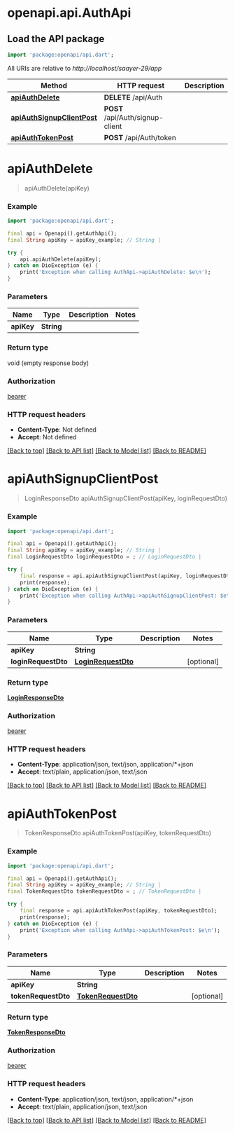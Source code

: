 # openapi.api.AuthApi

## Load the API package
```dart
import 'package:openapi/api.dart';
```

All URIs are relative to *http://localhost/saayer-29/app*

Method | HTTP request | Description
------------- | ------------- | -------------
[**apiAuthDelete**](AuthApi.md#apiauthdelete) | **DELETE** /api/Auth | 
[**apiAuthSignupClientPost**](AuthApi.md#apiauthsignupclientpost) | **POST** /api/Auth/signup-client | 
[**apiAuthTokenPost**](AuthApi.md#apiauthtokenpost) | **POST** /api/Auth/token | 


# **apiAuthDelete**
> apiAuthDelete(apiKey)



### Example
```dart
import 'package:openapi/api.dart';

final api = Openapi().getAuthApi();
final String apiKey = apiKey_example; // String | 

try {
    api.apiAuthDelete(apiKey);
} catch on DioException (e) {
    print('Exception when calling AuthApi->apiAuthDelete: $e\n');
}
```

### Parameters

Name | Type | Description  | Notes
------------- | ------------- | ------------- | -------------
 **apiKey** | **String**|  | 

### Return type

void (empty response body)

### Authorization

[bearer](../README.md#bearer)

### HTTP request headers

 - **Content-Type**: Not defined
 - **Accept**: Not defined

[[Back to top]](#) [[Back to API list]](../README.md#documentation-for-api-endpoints) [[Back to Model list]](../README.md#documentation-for-models) [[Back to README]](../README.md)

# **apiAuthSignupClientPost**
> LoginResponseDto apiAuthSignupClientPost(apiKey, loginRequestDto)



### Example
```dart
import 'package:openapi/api.dart';

final api = Openapi().getAuthApi();
final String apiKey = apiKey_example; // String | 
final LoginRequestDto loginRequestDto = ; // LoginRequestDto | 

try {
    final response = api.apiAuthSignupClientPost(apiKey, loginRequestDto);
    print(response);
} catch on DioException (e) {
    print('Exception when calling AuthApi->apiAuthSignupClientPost: $e\n');
}
```

### Parameters

Name | Type | Description  | Notes
------------- | ------------- | ------------- | -------------
 **apiKey** | **String**|  | 
 **loginRequestDto** | [**LoginRequestDto**](LoginRequestDto.md)|  | [optional] 

### Return type

[**LoginResponseDto**](LoginResponseDto.md)

### Authorization

[bearer](../README.md#bearer)

### HTTP request headers

 - **Content-Type**: application/json, text/json, application/*+json
 - **Accept**: text/plain, application/json, text/json

[[Back to top]](#) [[Back to API list]](../README.md#documentation-for-api-endpoints) [[Back to Model list]](../README.md#documentation-for-models) [[Back to README]](../README.md)

# **apiAuthTokenPost**
> TokenResponseDto apiAuthTokenPost(apiKey, tokenRequestDto)



### Example
```dart
import 'package:openapi/api.dart';

final api = Openapi().getAuthApi();
final String apiKey = apiKey_example; // String | 
final TokenRequestDto tokenRequestDto = ; // TokenRequestDto | 

try {
    final response = api.apiAuthTokenPost(apiKey, tokenRequestDto);
    print(response);
} catch on DioException (e) {
    print('Exception when calling AuthApi->apiAuthTokenPost: $e\n');
}
```

### Parameters

Name | Type | Description  | Notes
------------- | ------------- | ------------- | -------------
 **apiKey** | **String**|  | 
 **tokenRequestDto** | [**TokenRequestDto**](TokenRequestDto.md)|  | [optional] 

### Return type

[**TokenResponseDto**](TokenResponseDto.md)

### Authorization

[bearer](../README.md#bearer)

### HTTP request headers

 - **Content-Type**: application/json, text/json, application/*+json
 - **Accept**: text/plain, application/json, text/json

[[Back to top]](#) [[Back to API list]](../README.md#documentation-for-api-endpoints) [[Back to Model list]](../README.md#documentation-for-models) [[Back to README]](../README.md)

